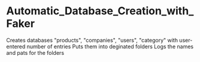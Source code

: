 # Automatic_Database_Creation_with_Faker
Creates databases "products", "companies", "users", "category" with user-entered number of entries
Puts them into deginated folders
Logs the names and pats for the folders
